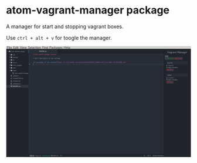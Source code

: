 # atom-vagrant-manager package

A manager for start and stopping vagrant boxes.

Use `ctrl + alt + v` for toogle the manager.

![Screenshoot](screen.png)
